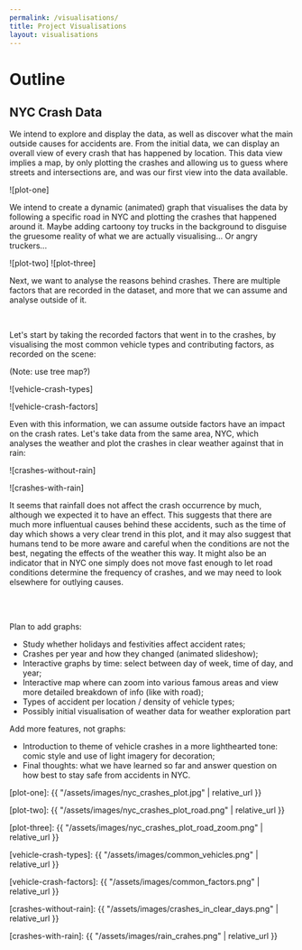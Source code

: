 ```yaml
---
permalink: /visualisations/
title: Project Visualisations
layout: visualisations
---
```

# Outline

## NYC Crash Data

We intend to explore and display the data, as well as discover what the main outside causes for accidents are. From the initial data, we can display an overall view of every crash that has happened by location. This data view implies a map, by only plotting the crashes and allowing us to guess where streets and intersections are, and was our first view into the data available.

![plot-one]


We intend to create a dynamic (animated) graph that visualises the data by following a specific road in NYC and plotting the crashes that happened around it. Maybe adding cartoony toy trucks in the background to disguise the gruesome reality of what we are actually visualising... Or angry truckers...

![plot-two] 
![plot-three]


Next, we want to analyse the reasons behind crashes. There are multiple factors that are recorded in the dataset, and more that we can assume and analyse outside of it.

<br>

Let's start by taking the recorded factors that went in to the crashes, by visualising the most common vehicle types and contributing factors, as recorded on the scene:

(Note: use tree map?)

![vehicle-crash-types]

![vehicle-crash-factors]


Even with this information, we can assume outside factors have an impact on the crash rates. Let's take data from the same area, NYC, which analyses the weather and plot the crashes in clear weather against that in rain:

![crashes-without-rain]

![crashes-with-rain]



It seems that rainfall does not affect the crash occurrence by much, although we expected it to have an effect. This suggests that there are much more influentual causes behind these accidents, such as the time of day which shows a very clear trend in this plot, and it may also suggest that humans tend to be more aware and careful when the conditions are not the best, negating the effects of the weather this way. It might also be an indicator that in NYC one simply does not move fast enough to let road conditions determine the frequency of crashes, and we may need to look elsewhere for outlying causes.

<br>
<br>

Plan to add graphs:
- Study whether holidays and festivities affect accident rates;
- Crashes per year and how they changed (animated slideshow);
- Interactive graphs by time: select between day of week, time of day, and year;
- Interactive map where can zoom into various famous areas and view more detailed breakdown of info (like with road);
- Types of accident per location / density of vehicle types;
- Possibly initial visualisation of weather data for weather exploration part

Add more features, not graphs:
- Introduction to theme of vehicle crashes in a more lighthearted tone: comic style and use of light imagery for decoration;
- Final thoughts: what we have learned so far and answer question on how best to stay safe from accidents in NYC.


[plot-one]: {{ "/assets/images/nyc_crashes_plot.jpg" | relative_url }}

[plot-two]: {{ "/assets/images/nyc_crashes_plot_road.png" | relative_url }}

[plot-three]: {{ "/assets/images/nyc_crashes_plot_road_zoom.png" | relative_url }}

[vehicle-crash-types]: {{ "/assets/images/common_vehicles.png" | relative_url }}

[vehicle-crash-factors]: {{ "/assets/images/common_factors.png" | relative_url }}

[crashes-without-rain]: {{ "/assets/images/crashes_in_clear_days.png" | relative_url }}

[crashes-with-rain]: {{ "/assets/images/rain_crahes.png" | relative_url }}

